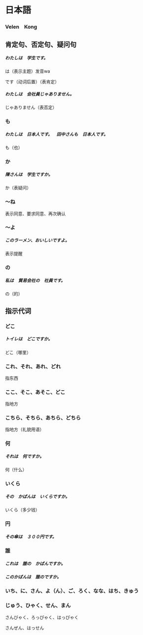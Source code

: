 # 日本語

### Velen　Kong



## 肯定句、否定句、疑问句

##### わたしは　学生です。

は（表示主题）发音wa

です（动词后置）（表肯定）



##### わたしは　会社員じゃありません。

じゃありません（表否定）



### も

##### わたしは　日本人です。　田中さんも　日本人です。

も（也）



### か

##### 陳さんは　学生ですか。

か（表疑问）



### ～ね

表示同意、要求同意、再次确认



### ～よ

##### このラーメン、おいしいですよ。

表示提醒



### の

##### 私は　貿易会社の　社員です。

の（的）



## 指示代词

### どこ

##### トイレは　どこですか。

どこ（哪里）



### これ、それ、あれ、どれ

指东西

### ここ、そこ、あそこ、どこ

指地方

### こちら、そちら、あちら、どちら

指地方（礼貌用语）



### 何

##### それは　何ですか。

何（什么）



### いくら

##### その　かばんは　いくらですか。

いくら（多少钱）



### 円

##### その傘は　３００円です。



### 誰

##### これは　誰の　かばんですか。

##### このかばんは　誰のですか。



### いち、に、さん、よ（ん）、ご、ろく、なな、はち、きゅう

### じゅう、ひゃく、せん、まん

さんびゃく、ろっぴゃく、はっぴゃく

さんぜん、はっせん





